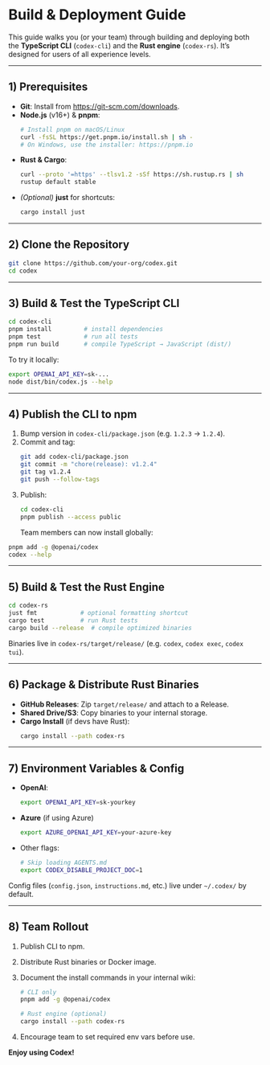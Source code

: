 # Build & Deployment Guide

This guide walks you (or your team) through building and deploying both the **TypeScript CLI** (`codex-cli`) and the **Rust engine** (`codex-rs`). It’s designed for users of all experience levels.

---

## 1) Prerequisites

- **Git**: Install from https://git-scm.com/downloads.
- **Node.js** (v16+) & **pnpm**:
  ```bash
  # Install pnpm on macOS/Linux
  curl -fsSL https://get.pnpm.io/install.sh | sh -
  # On Windows, use the installer: https://pnpm.io
  ```
- **Rust & Cargo**:
  ```bash
  curl --proto '=https' --tlsv1.2 -sSf https://sh.rustup.rs | sh
  rustup default stable
  ```
- _(Optional)_ **just** for shortcuts:
  ```bash
  cargo install just
  ```

---

## 2) Clone the Repository

```bash
git clone https://github.com/your-org/codex.git
cd codex
```

---

## 3) Build & Test the TypeScript CLI

```bash
cd codex-cli
pnpm install         # install dependencies
pnpm test            # run all tests
pnpm run build       # compile TypeScript → JavaScript (dist/)
```

To try it locally:

```bash
export OPENAI_API_KEY=sk-...
node dist/bin/codex.js --help
```

---

## 4) Publish the CLI to npm

1. Bump version in `codex-cli/package.json` (e.g. `1.2.3` → `1.2.4`).
2. Commit and tag:
   ```bash
   git add codex-cli/package.json
   git commit -m "chore(release): v1.2.4"
   git tag v1.2.4
   git push --follow-tags
   ```
3. Publish:
   ```bash
   cd codex-cli
   pnpm publish --access public
   ```
   Team members can now install globally:

```bash
pnpm add -g @openai/codex
codex --help
```

---

## 5) Build & Test the Rust Engine

```bash
cd codex-rs
just fmt            # optional formatting shortcut
cargo test          # run Rust tests
cargo build --release  # compile optimized binaries
```

Binaries live in `codex-rs/target/release/` (e.g. `codex`, `codex exec`, `codex tui`).

---

## 6) Package & Distribute Rust Binaries

- **GitHub Releases**: Zip `target/release/` and attach to a Release.
- **Shared Drive/S3**: Copy binaries to your internal storage.
- **Cargo Install** (if devs have Rust):
  ```bash
  cargo install --path codex-rs
  ```

---

## 7) Environment Variables & Config

- **OpenAI**:
  ```bash
  export OPENAI_API_KEY=sk-yourkey
  ```
- **Azure** (if using Azure)
  ```bash
  export AZURE_OPENAI_API_KEY=your-azure-key
  ```
- Other flags:
  ```bash
  # Skip loading AGENTS.md
  export CODEX_DISABLE_PROJECT_DOC=1
  ```

Config files (`config.json`, `instructions.md`, etc.) live under `~/.codex/` by default.

---

## 8) Team Rollout

1. Publish CLI to npm.
2. Distribute Rust binaries or Docker image.
3. Document the install commands in your internal wiki:

   ```bash
   # CLI only
   pnpm add -g @openai/codex

   # Rust engine (optional)
   cargo install --path codex-rs
   ```

4. Encourage team to set required env vars before use.

**Enjoy using Codex!**
